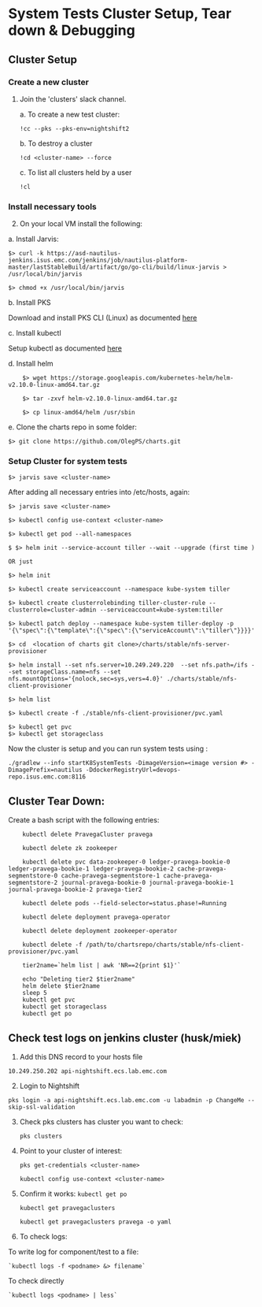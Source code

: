 # System Tests Cluster Setup, Tear down & Debugging

## Cluster Setup

### Create a new cluster 
1. Join the 'clusters' slack channel.

	a. To create a new test cluster:
	
	`!cc --pks --pks-env=nightshift2`

	b. To destroy a cluster 
	
	`!cd <cluster-name> --force`

	c. To list all clusters held by a user
	
	`!cl`

### Install necessary tools
2. On your local VM install the following:

a. Install Jarvis:

`$> curl -k https://asd-nautilus-jenkins.isus.emc.com/jenkins/job/nautilus-platform-master/lastStableBuild/artifact/go/go-cli/build/linux-jarvis > /usr/local/bin/jarvis`

`$> chmod +x /usr/local/bin/jarvis`

b. Install PKS

Download and install PKS CLI (Linux) as documented [here](https://network.pivotal.io/products/pivotal-container-service/)

c. Install kubectl

Setup kubectl as documented [here](https://kubernetes.io/docs/tasks/tools/install-kubectl/)

d. Install helm
```
    $> wget https://storage.googleapis.com/kubernetes-helm/helm-v2.10.0-linux-amd64.tar.gz
   
    $> tar -zxvf helm-v2.10.0-linux-amd64.tar.gz
    
    $> cp linux-amd64/helm /usr/sbin
```
e. Clone the charts repo in some folder:
```
$> git clone https://github.com/OlegPS/charts.git
```

### Setup Cluster for system tests

  ```$> jarvis save <cluster-name>```

  After adding all necessary entries into /etc/hosts, again: 
  
  ```
  $> jarvis save <cluster-name>

  $> kubectl config use-context <cluster-name>

  $> kubectl get pod --all-namespaces
  
  $ $> helm init --service-account tiller --wait --upgrade (first time )
  
  OR just
  
  $> helm init 
  
  $> kubectl create serviceaccount --namespace kube-system tiller
  
  $> kubectl create clusterrolebinding tiller-cluster-rule --clusterrole=cluster-admin --serviceaccount=kube-system:tiller

  $> kubectl patch deploy --namespace kube-system tiller-deploy -p '{\"spec\":{\"template\":{\"spec\":{\"serviceAccount\":\"tiller\"}}}}'
  
  $> cd  <location of charts git clone>/charts/stable/nfs-server-provisioner
  
  $> helm install --set nfs.server=10.249.249.220  --set nfs.path=/ifs --set storageClass.name=nfs --set nfs.mountOptions='{nolock,sec=sys,vers=4.0}' ./charts/stable/nfs-client-provisioner
  
  $> helm list
  
  $> kubectl create -f ./stable/nfs-client-provisioner/pvc.yaml
  
  $> kubectl get pvc
  $> kubectl get storageclass
  ```
  Now the cluster is setup and you can run system tests using :
  
 ```./gradlew --info startK8SystemTests -DimageVersion=<image version #> -DimagePrefix=nautilus -DdockerRegistryUrl=devops-repo.isus.emc.com:8116```
   
   
## Cluster Tear Down:

Create a bash script with the following entries:

```
	kubectl delete PravegaCluster pravega
	
	kubectl delete zk zookeeper
	
	kubectl delete pvc data-zookeeper-0 ledger-pravega-bookie-0 ledger-pravega-bookie-1 ledger-pravega-bookie-2 cache-pravega-		segmentstore-0 cache-pravega-segmentstore-1 cache-pravega-segmentstore-2 journal-pravega-bookie-0 journal-pravega-bookie-1 		journal-pravega-bookie-2 pravega-tier2
	
	kubectl delete pods --field-selector=status.phase!=Running
	
	kubectl delete deployment pravega-operator
	
	kubectl delete deployment zookeeper-operator
	
	kubectl delete -f /path/to/chartsrepo/charts/stable/nfs-client-provisioner/pvc.yaml
	
	tier2name=`helm list | awk 'NR==2{print $1}'`
	
	echo "Deleting tier2 $tier2name"
	helm delete $tier2name
	sleep 5
	kubectl get pvc
	kubectl get storageclass
	kubectl get po
```

## Check test logs on jenkins cluster (husk/miek)
  
 1. Add this DNS record to your hosts file
 
`10.249.250.202 api-nightshift.ecs.lab.emc.com`

 2. Login to Nightshift
 
`pks login -a api-nightshift.ecs.lab.emc.com -u labadmin -p ChangeMe --skip-ssl-validation`

 3. Check pks clusters has cluster you want to check:
 
    `pks clusters`
 
 4. Point to your cluster of interest:
 
    `pks get-credentials <cluster-name>`
    
    `kubectl config use-context <cluster-name>`
    
    
 5. Confirm it works:
    `kubectl get po`
    
    `kubectl get pravegaclusters`
    
    `kubectl get pravegaclusters pravega -o yaml`
 
 6. To check logs:
 
 To write log for component/test to a file:
 
    `kubectl logs -f <podname> &> filename`
    
 To check directly
 
    `kubectl logs <podname> | less`
